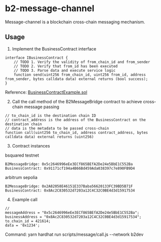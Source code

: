 # b2-message-channel

Message-channel is a blockchain cross-chain messaging mechanism.

## Usage

1. Implement the BusinessContract interface

```
interface IBusinessContract {
    // TODO 1. Verify the validity of from_chain_id and from_sender
    // TODO 2. Verify that from_id has been executed
    // TODO 3. Parse data and execute service logic
    function send(uint256 from_chain_id, uint256 from_id, address from_sender, bytes calldata data) external returns (bool success);
}
```

Reference: [BusinessContractExample.sol](https://github.com/b2network/b2-message-channel/blob/dev/contracts/contracts/business/BusinessContractExample.sol)


2. Call the call method of the B2MessageBridge contract to achieve cross-chain message passing

```
// to_chain_id is the destination chain ID
// contract_address is the address of the BusinessContract on the destination chain
// data is the metadata to be passed cross-chain
function call(uint256 to_chain_id, address contract_address, bytes calldata data) external returns (uint256)
```

3. Contract instances

bsquared testnet

```
B2MessageBridge: 0x5c2646996eEe3ECf865BEfA2De24e5BbE1C552Ba
BusinessContract: 0x91171cf194a4B66Bd459Ada038397c7e890FB9D4
```

arbitrum sepolia

```
B2MessageBridge: 0x2A82058E46151E337Baba56620133FC39BD5B71F
BusinessContract: 0x8Ac2C830532d7203a12C4C32C0BE4d3d15917534
```

4. Example call

```
//
messageAddress = "0x5c2646996eEe3ECf865BEfA2De24e5BbE1C552Ba";
businessAddress = "0x8Ac2C830532d7203a12C4C32C0BE4d3d15917534";
to_chain_id = 421614;
data = '0x1234';
```
Command: yarn hardhat run scripts/message/call.js --network b2dev

